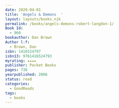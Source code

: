 ```yaml
---
date: 2020-04-01
title: 'Angels & Demons  '
layout: layouts/books.njk
permalink: /books/angels-demons-robert-langdon-1/
Book Id:
  - 960
bookauthor: Dan Brown
Author l-f:
  - Brown, Dan
isbn: 1416524797
isbn13: 9781416524793
myrating: ★★★★
publisher: Pocket Books
pages: 736
yearpublished: 2006
status: read
categories:
  - GoodReads
tags:
  - books
---
```

